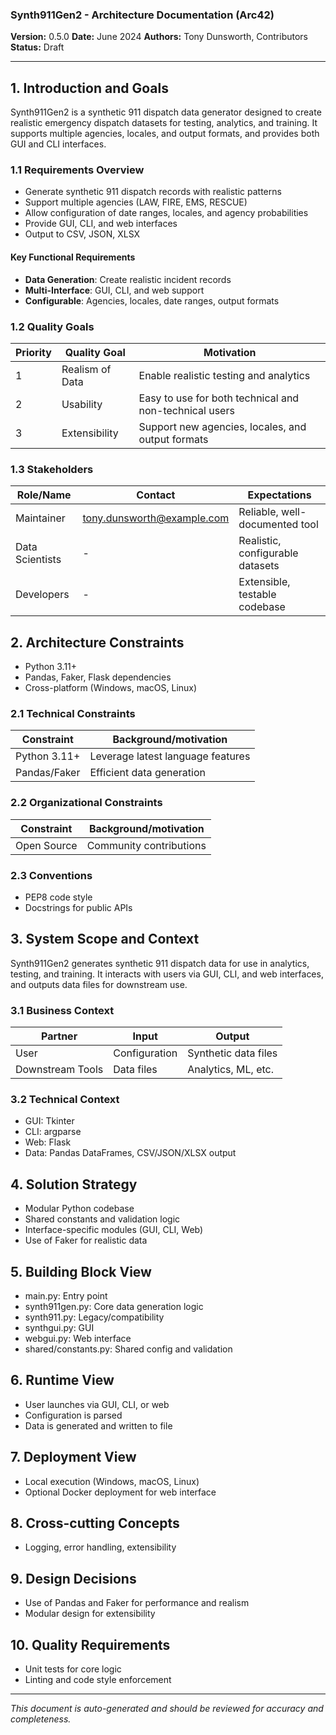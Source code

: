 ### Synth911Gen2 - Architecture Documentation (Arc42)

**Version:** 0.5.0
**Date:** June 2024
**Authors:** Tony Dunsworth, Contributors
**Status:** Draft

---

## 1. Introduction and Goals

Synth911Gen2 is a synthetic 911 dispatch data generator designed to create realistic emergency dispatch datasets for testing, analytics, and training. It supports multiple agencies, locales, and output formats, and provides both GUI and CLI interfaces.

### 1.1 Requirements Overview

- Generate synthetic 911 dispatch records with realistic patterns
- Support multiple agencies (LAW, FIRE, EMS, RESCUE)
- Allow configuration of date ranges, locales, and agency probabilities
- Provide GUI, CLI, and web interfaces
- Output to CSV, JSON, XLSX

#### Key Functional Requirements

- **Data Generation**: Create realistic incident records
- **Multi-Interface**: GUI, CLI, and web support
- **Configurable**: Agencies, locales, date ranges, output formats

### 1.2 Quality Goals

| Priority | Quality Goal | Motivation |
|----------|--------------|------------|
| 1 | Realism of Data | Enable realistic testing and analytics |
| 2 | Usability | Easy to use for both technical and non-technical users |
| 3 | Extensibility | Support new agencies, locales, and output formats |

### 1.3 Stakeholders

| Role/Name | Contact | Expectations |
|-----------|---------|--------------|
| Maintainer | tony.dunsworth@example.com | Reliable, well-documented tool |
| Data Scientists | - | Realistic, configurable datasets |
| Developers | - | Extensible, testable codebase |

## 2. Architecture Constraints

- Python 3.11+
- Pandas, Faker, Flask dependencies
- Cross-platform (Windows, macOS, Linux)

### 2.1 Technical Constraints

| Constraint | Background/motivation |
|------------|----------------------|
| Python 3.11+ | Leverage latest language features |
| Pandas/Faker | Efficient data generation |

### 2.2 Organizational Constraints

| Constraint | Background/motivation |
|------------|----------------------|
| Open Source | Community contributions |

### 2.3 Conventions

- PEP8 code style
- Docstrings for public APIs

## 3. System Scope and Context

Synth911Gen2 generates synthetic 911 dispatch data for use in analytics, testing, and training. It interacts with users via GUI, CLI, and web interfaces, and outputs data files for downstream use.

### 3.1 Business Context

| Partner | Input | Output |
|---------|-------|--------|
| User | Configuration | Synthetic data files |
| Downstream Tools | Data files | Analytics, ML, etc. |

### 3.2 Technical Context

- GUI: Tkinter
- CLI: argparse
- Web: Flask
- Data: Pandas DataFrames, CSV/JSON/XLSX output

## 4. Solution Strategy

- Modular Python codebase
- Shared constants and validation logic
- Interface-specific modules (GUI, CLI, Web)
- Use of Faker for realistic data

## 5. Building Block View

- main.py: Entry point
- synth911gen.py: Core data generation logic
- synth911.py: Legacy/compatibility
- synthgui.py: GUI
- webgui.py: Web interface
- shared/constants.py: Shared config and validation

## 6. Runtime View

- User launches via GUI, CLI, or web
- Configuration is parsed
- Data is generated and written to file

## 7. Deployment View

- Local execution (Windows, macOS, Linux)
- Optional Docker deployment for web interface

## 8. Cross-cutting Concepts

- Logging, error handling, extensibility

## 9. Design Decisions

- Use of Pandas and Faker for performance and realism
- Modular design for extensibility

## 10. Quality Requirements

- Unit tests for core logic
- Linting and code style enforcement

---

*This document is auto-generated and should be reviewed for accuracy and completeness.* 